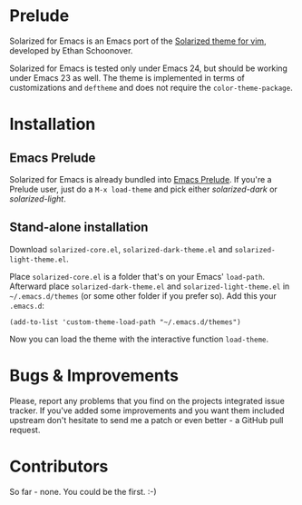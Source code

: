 # Prelude

Solarized for Emacs is an Emacs port of the [Solarized theme for vim](http://ethanschoonover.com/solarized),
developed by Ethan Schoonover.

Solarized for Emacs is tested only under Emacs 24, but should be
working under Emacs 23 as well. The theme is implemented in terms of
customizations and `deftheme` and does not require the
`color-theme-package`.

# Installation

## Emacs Prelude

Solarized for Emacs is already bundled into
[Emacs Prelude](https://github.com/bbatsov/emacs-prelude). If you're a
Prelude user, just do a `M-x load-theme` and pick either
_solarized-dark_ or _solarized-light_.

## Stand-alone installation

Download `solarized-core.el`, `solarized-dark-theme.el` and
`solarized-light-theme.el`.

Place `solarized-core.el` is a folder that's on your Emacs' `load-path`.
Afterward place `solarized-dark-theme.el` and
`solarized-light-theme.el` in `~/.emacs.d/themes` (or some other
folder if you prefer so). Add this your
`.emacs.d`:

`(add-to-list 'custom-theme-load-path "~/.emacs.d/themes")`

Now you can load the theme with the interactive function `load-theme`.

# Bugs & Improvements

Please, report any problems that you find on the projects integrated
issue tracker. If you've added some improvements and you want them
included upstream don't hesitate to send me a patch or even better - a
GitHub pull request.

# Contributors

So far - none. You could be the first. :-)
